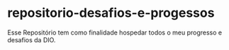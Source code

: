 # repositorio-desafios-e-progessos
Esse Repositório tem como finalidade hospedar todos o meu progresso e desafios da DIO.
